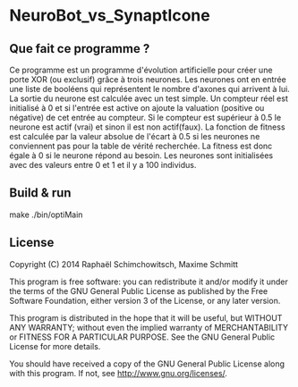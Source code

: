NeuroBot_vs_SynaptIcone
=======================

Que fait ce programme ?
-----------------------

Ce programme est un programme d'évolution artificielle pour créer une porte XOR (ou exclusif)
grâce à trois neurones. Les neurones ont en entrée une liste de booléens qui représentent
le nombre d'axones qui arrivent à lui. La sortie du neurone est calculée avec un test simple.
Un compteur réel est initialisé à 0 et si l'entrée est active on ajoute la valuation
(positive ou négative) de cet entrée au compteur. Si le compteur est supérieur à 0.5 le neurone
est actif (vrai) et sinon il est non actif(faux).
La fonction de fitness est calculée par la valeur absolue de l'écart à 0.5 si les neurones ne conviennent
pas pour la table de vérité recherchée. La fitness est donc égale à 0 si le neurone répond au besoin.
Les neurones sont initialisées avec des valeurs entre 0 et 1 et il y a 100 individus.

Build & run
-----------

make
./bin/optiMain

License
-------

Copyright (C) 2014  Raphaël Schimchowitsch, Maxime Schmitt

This program is free software: you can redistribute it and/or modify
it under the terms of the GNU General Public License as published by
the Free Software Foundation, either version 3 of the License, or
any later version.

This program is distributed in the hope that it will be useful,
but WITHOUT ANY WARRANTY; without even the implied warranty of
MERCHANTABILITY or FITNESS FOR A PARTICULAR PURPOSE.  See the
GNU General Public License for more details.

You should have received a copy of the GNU General Public License
along with this program.  If not, see <http://www.gnu.org/licenses/>.
